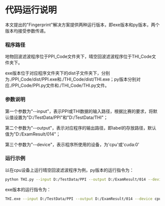# 代码运行说明

本文提出的"Fingerprint"解决方案提供两种运行版本，即exe版本和py版本，两个版本均接受参数传递。

### 程序路径

地物回波滤波程序位于PPI_Code文件夹下，晴空回波滤波程序位于THI_Code文件夹下。

exe版本位于对应程序文件夹下的dist子文件夹下，分别为./PPI_Code/dist/PPI.exe和./THI_Code/dist/THI.exe；py版本分别对应./PPI_Code/PPI.py文件和./THI_Code/THI.py文件。

### 参数说明

第一个参数为"--input"，表示PPI或THI数据的输入路径，根据比赛的要求，将默认值设置为"D:/TestData/PPI"和"D:/TestData/THI"；

第二个参数为"--output"，表示对应程序的输出路径，即label的存放路径，默认值为"D:/ExamResult/014"；

第三个参数为"--device"，表示程序所使用的设备，为'cpu'或'cuda:0'

### 运行示例

以在cpu设备上运行晴空回波滤波程序为例，py版本的运行指令为：

```bash
python THI.py --input D:/TestData/PPI --output D:/ExamResult/014 --device cpu
```

exe版本的运行指令为：

```bash
THI.exe --input D:/TestData/PPI --output D:/ExamResult/014 --device cpu
```

